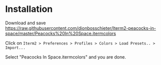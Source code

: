 # Installation
Download and save https://raw.githubusercontent.com/dionbosschieter/Iterm2-peacocks-in-space/master/Peacocks%20In%20Space.itermcolors

Click on `Iterm2 > Preferences > Profiles > Colors > Load Presets.. > Import...`

Select "Peacocks In Space.itermcolors" and you are done.
